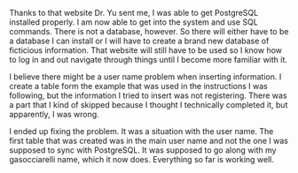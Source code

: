 Thanks to that website Dr. Yu sent me, I was able to get PostgreSQL installed properly. I am now able to get into the system and use SQL commands. There is not a database, however. So there will either have to be a database I can install or I will have to create a brand new database of ficticious information. That website will still have to be used so I know how to log in and out navigate through things until I become more familiar with it. 

I believe there might be a user name problem when inserting information. I create a table form the example that was used in the instructions I was following, but the information I tried to insert was not registering. There was a part that I kind of skipped because I thought I technically completed it, but apparently, I was wrong. 

I ended up fixing the problem. It was a situation with the user name. The first table that was created was in the main user name and not the one I was supposed to sync with PostgreSQL. It was supposed to go along with my gasocciarelli name, which it now does. Everything so far is working well. 
